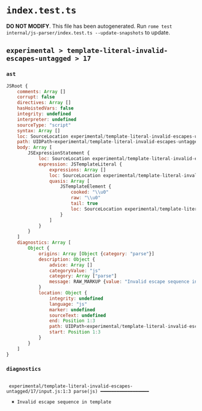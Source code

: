 # `index.test.ts`

**DO NOT MODIFY**. This file has been autogenerated. Run `rome test internal/js-parser/index.test.ts --update-snapshots` to update.

## `experimental > template-literal-invalid-escapes-untagged > 17`

### `ast`

```javascript
JSRoot {
	comments: Array []
	corrupt: false
	directives: Array []
	hasHoistedVars: false
	integrity: undefined
	interpreter: undefined
	sourceType: "script"
	syntax: Array []
	loc: SourceLocation experimental/template-literal-invalid-escapes-untagged/17/input.js 1:0-1:5
	path: UIDPath<experimental/template-literal-invalid-escapes-untagged/17/input.js>
	body: Array [
		JSExpressionStatement {
			loc: SourceLocation experimental/template-literal-invalid-escapes-untagged/17/input.js 1:0-1:5
			expression: JSTemplateLiteral {
				expressions: Array []
				loc: SourceLocation experimental/template-literal-invalid-escapes-untagged/17/input.js 1:0-1:5
				quasis: Array [
					JSTemplateElement {
						cooked: "\\u0"
						raw: "\\u0"
						tail: true
						loc: SourceLocation experimental/template-literal-invalid-escapes-untagged/17/input.js 1:1-1:4
					}
				]
			}
		}
	]
	diagnostics: Array [
		Object {
			origins: Array [Object {category: "parse"}]
			description: Object {
				advice: Array []
				categoryValue: "js"
				category: Array ["parse"]
				message: RAW_MARKUP {value: "Invalid escape sequence in template"}
			}
			location: Object {
				integrity: undefined
				language: "js"
				marker: undefined
				sourceText: undefined
				end: Position 1:3
				path: UIDPath<experimental/template-literal-invalid-escapes-untagged/17/input.js>
				start: Position 1:3
			}
		}
	]
}
```

### `diagnostics`

```

 experimental/template-literal-invalid-escapes-untagged/17/input.js:1:3 parse(js) ━━━━━━━━━━━━━━━━━━

  ✖ Invalid escape sequence in template


```
